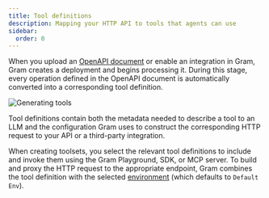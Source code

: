 ```yaml
---
title: Tool definitions
description: Mapping your HTTP API to tools that agents can use
sidebar:
  order: 0
---
```


When you upload an [OpenAPI document](/concepts/openapi) or enable an integration in Gram, Gram creates a deployment and begins processing it. During this stage, every operation defined in the OpenAPI document is automatically converted into a corresponding tool definition.

![Generating tools](/img/concepts/tool-definitions/tools-generation.png)

Tool definitions contain both the metadata needed to describe a tool to an LLM and the configuration Gram uses to construct the corresponding HTTP request to your API or a third-party integration.

When creating toolsets, you select the relevant tool definitions to include and invoke them using the Gram Playground, SDK, or MCP server. To build and proxy the HTTP request to the appropriate endpoint, Gram combines the tool definition with the selected [environment](/concepts/environments) (which defaults to `Default Env`).
